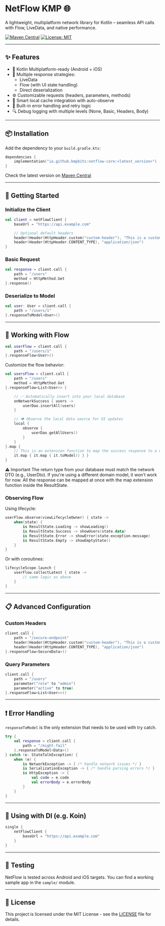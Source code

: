 # NetFlow KMP 🌐
A lightweight, multiplatform network library for Kotlin – seamless API calls with Flow, LiveData, and native performance.

[![Maven Central](https://img.shields.io/maven-central/v/io.github.kmpbits/netflow-core.svg?label=Maven%20Central)](https://search.maven.org/artifact/com.github.kmpbits.libraries/netflow-core)
[![License: MIT](https://img.shields.io/badge/License-MIT-yellow.svg)](https://opensource.org/licenses/MIT)

---

## ✨ Features

- 🚀 Kotlin Multiplatform-ready (Android + iOS)
- 📡 Multiple response strategies:
  - LiveData
  - Flow (with UI state handling)
  - Direct deserialization
- ⚙️ Customizable requests (headers, parameters, methods)
- 🧠 Smart local cache integration with auto-observe
- 🔁 Built-in error handling and retry logic
- 🔍 Debug logging with multiple levels (None, Basic, Headers, Body)

---

## 📦 Installation

Add the dependency to your `build.gradle.kts`:

```kotlin
dependencies { 
    implementation("io.github.kmpbits:netflow-core:<latest_version>")
}
```

Check the latest version on [Maven Central](https://search.maven.org/artifact/com.github.kmpbits.libraries/netflow-core)

---

## 🚀 Getting Started

### Initialize the Client

```kotlin
val client = netFlowClient {
    baseUrl = "https://api.example.com"

    // Optional default headers
    header(Header(HttpHeader.custom("custom-header"), "This is a custom header"))
    header(Header(HttpHeader.CONTENT_TYPE), "application/json")
}
```

### Basic Request

```kotlin
val response = client.call {
    path = "/users"
    method = HttpMethod.Get
}.response()
```

### Deserialize to Model

```kotlin
val user: User = client.call {
    path = "/users/1"
}.responseToModel<User>()
```

---

## 🌊 Working with Flow

```kotlin
val userFlow = client.call {
    path = "/users/1"
}.responseFlow<User>()
```

Customize the flow behavior:

```kotlin
val usersFlow = client.call {
    path = "/users"
    method = HttpMethod.Get
}.responseFlow<List<User>> {

    // ✅ Automatically insert into your local database
    onNetworkSuccess { users ->
        userDao.insertAll(users)
    }

    // 👁️ Observe the local data source for UI updates
    local {
        observe {
            userDao.getAllUsers()
        }
    }
}.map {
    // This is an extension function to map the success response to a different model
    it.map { it.map { it.toModel() } }
}
```
⚠️ Important
The return type from your database must match the network DTO (e.g., UserDto).
If you're using a different domain model, it won't work for now.
All the response can be mapped at once with the map extension function inside the ResultState.

### Observing Flow

Using lifecycle:

```kotlin
userFlow.observe(viewLifecycleOwner) { state ->
    when(state) {
        is ResultState.Loading -> showLoading()
        is ResultState.Success -> showUsers(state.data)
        is ResultState.Error -> showError(state.exception.message)
        is ResultState.Empty -> showEmptyState()
    }
}
```

Or with coroutines:

```kotlin
lifecycleScope.launch {
    userFlow.collectLatest { state ->
        // same logic as above
    }
}
```

---

## 📋 Advanced Configuration

### Custom Headers

```kotlin
client.call {
    path = "/secure-endpoint"
    header(Header(HttpHeader.custom("custom-header"), "This is a custom header"))
    header(Header(HttpHeader.CONTENT_TYPE), "application/json")
}.responseFlow<SecureData>()
```

### Query Parameters

```kotlin
client.call {
    path = "/users"
    parameter("role" to "admin")
    parameter("active" to true)
}.responseFlow<List<User>>()
```

---

## ❗ Error Handling

``responseToModel`` is the only extension that needs to be used with try catch.

```kotlin
try {
    val response = client.call {
        path = "/might-fail"
    }.responseToModel<Data>()
} catch (e: StateTalkException) {
    when (e) {
        is NetworkException -> { /* handle network issues */ }
        is SerializationException -> { /* handle parsing errors */ }
        is HttpException -> {
            val code = e.code
            val errorBody = e.errorBody
        }
    }
}
```

---

## 🧰 Using with DI (e.g. Koin)

```kotlin
single {
    netFlowClient {
        baseUrl = "https://api.example.com"
    }
}
```

---

## 🧪 Testing

NetFlow is tested across Android and iOS targets. You can find a working sample app in the `sample/` module.

---

## 📝 License

This project is licensed under the MIT License - see the [LICENSE](LICENSE) file for details.